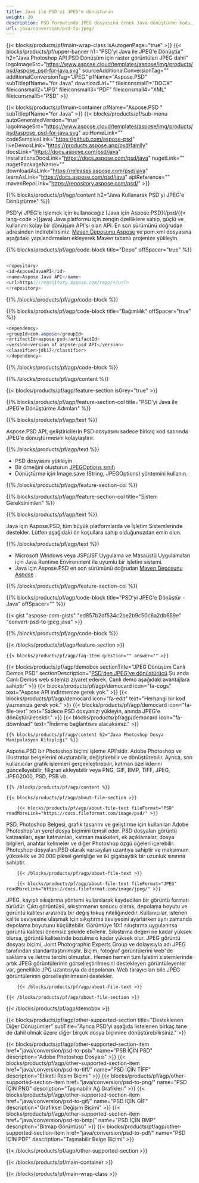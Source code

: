 ```yaml
---
title: Java ile PSD'yi JPEG'e dönüştürün
weight: 20
description: PSD formatında JPEG dosyasına örnek Java dönüştürme kodu. Herhangi bir Web veya Masaüstü Java tabanlı uygulamada PSD'yi JPEG'e dönüştürmek için bu örnek kodu kullanın.
url: java/conversion/psd-to-jpeg/
---
```


{{< blocks/products/pf/main-wrap-class isAutogenPage="true" >}}
{{< blocks/products/pf/upper-banner h1="PSD'yi Java ile JPEG'e Dönüştür" h2="Java Photoshop API PSD Dönüşüm için raster görüntüleri JPEG dahil" logoImageSrc="https://www.aspose.cloud/templates/aspose/img/products/psd/aspose_psd-for-java.svg" sourceAdditionalConversionTag="" additionalConversionTag="JPEG" pfName="Aspose.PSD" subTitlepfName="for Java" downloadUrl="" fileiconsmall1="DOCX" fileiconsmall2="JPG" fileiconsmall3="PDF" fileiconsmall4="XML" fileiconsmall5="PSD" >}}

{{< blocks/products/pf/main-container pfName="Aspose.PSD " subTitlepfName="for Java" >}}
{{< blocks/products/pf/sub-menu autoGeneratedVersion="true" logoImageSrc="https://www.aspose.cloud/templates/aspose/img/products/psd/aspose_psd-for-java.svg" apiHomeLink="" codeSamplesLink="https://github.com/aspose-psd" liveDemosLink="https://products.aspose.app/psd/family" docsLink="https://docs.aspose.com/psd/java" installationsDocsLink="https://docs.aspose.com/psd/java" nugetLink="" nugetPackageName="" downloadAsLink="https://releases.aspose.com/psd/java" learnAsLink="https://docs.aspose.com/psd/java" apiReference="" mavenRepoLink="https://repository.aspose.com/psd/" >}}

{{% blocks/products/pf/agp/content h2="Java Kullanarak PSD'yi JPEG'e Dönüştürme" %}}

 PSD'yi JPEG'e işlemek için kullanacağız
 [Java için Aspose.PSD](/psd/{{< lang-code >}}java) 
 Java platformu için zengin özelliklere sahip, güçlü ve kullanımı kolay bir dönüşüm API'si olan API. En son sürümünü doğrudan adresinden indirebilirsiniz.
 [Maven Deposunu Aspose](https://repository.aspose.com/psd/) 
 ve pom.xml dosyasına aşağıdaki yapılandırmaları ekleyerek Maven tabanlı projenize yükleyin.

{{% blocks/products/pf/agp/code-block title="Depo" offSpacer="true" %}}

```cs

<repository>
<id>AsposeJavaAPI</id>
<name>Aspose Java API</name>
<url>https://repository.aspose.com/repo/</url>
</repository>

```

{{% /blocks/products/pf/agp/code-block %}}

{{% blocks/products/pf/agp/code-block title="Bağımlılık" offSpacer="true" %}}

```cs
<dependency>
<groupId>com.aspose</groupId>
<artifactId>aspose-psd</artifactId>
<version>version of aspose-psd API</version>
<classifier>jdk17</classifier>
</dependency>

```

{{% /blocks/products/pf/agp/code-block %}}

{{% /blocks/products/pf/agp/content %}}

{{< blocks/products/pf/agp/feature-section isGrey="true" >}}

{{% blocks/products/pf/agp/feature-section-col title="PSD'yi Java ile JPEG'e Dönüştürme Adımları" %}}

{{% blocks/products/pf/agp/text %}}

 Aspose.PSD API, geliştiricilerin PSD dosyasını sadece birkaç kod satırında JPEG'e dönüştürmesini kolaylaştırır.

{{% /blocks/products/pf/agp/text %}}

- PSD dosyasını yükleyin
- Bir örneğini oluşturun [JPEGOptions sınıfı](https://apireference.aspose.com/psd/java/com.aspose.psd.imageoptions/JpegOptions)
- Dönüştürme için Image.save (String, JPEGOptions) yöntemini kullanın.

{{% /blocks/products/pf/agp/feature-section-col %}}

{{% blocks/products/pf/agp/feature-section-col title="Sistem Gereksinimleri" %}}

{{% blocks/products/pf/agp/text %}}

 Java için Aspose.PSD, tüm büyük platformlarda ve İşletim Sistemlerinde destekler. Lütfen aşağıdaki ön koşullara sahip olduğunuzdan emin olun.

{{% /blocks/products/pf/agp/text %}}

- Microsoft Windows veya JSP/JSF Uygulama ve Masaüstü Uygulamaları için Java Runtime Environment ile uyumlu bir işletim sistemi.
- Java için Aspose.PSD en son sürümünü doğrudan
 [Maven Deposunu Aspose](https://repository.aspose.com/psd/)  .

{{% /blocks/products/pf/agp/feature-section-col %}}

{{% blocks/products/pf/agp/code-block title="PSD'yi JPEG'e Dönüştür - Java" offSpacer="" %}}

{{< gist "aspose-com-gists" "ed857b2df534c2be2b9c50c6a2db659e" "convert-psd-to-jpeg.java" >}}

{{% /blocks/products/pf/agp/code-block %}}

{{< /blocks/products/pf/agp/feature-section >}}

    {{< blocks/products/pf/agp/faq-item question="" answer="" >}}
 

<!-- aboutfile Starts -->

{{< blocks/products/pf/agp/demobox sectionTitle="JPEG Dönüşüm Canlı Demos PSD" sectionDescription="[PSD'den JPEG'ye dönüştürücü](https://products.aspose.app/psd/conversion/psd-to-jpeg) Şu anda Canlı Demos web sitemizi ziyaret ederek. Canlı demo aşağıdaki avantajlara sahiptir" >}}
        {{< blocks/products/pf/agp/democard icon="fa-cogs" text="Aspose API indirmenize gerek yok." >}}
        {{< blocks/products/pf/agp/democard icon="fa-edit" text="Herhangi bir kod yazmanıza gerek yok." >}}
        {{< blocks/products/pf/agp/democard icon="fa-file-text" text="Sadece PSD dosyanızı yükleyin, anında JPEG'e dönüştürülecektir." >}}
        {{< blocks/products/pf/agp/democard icon="fa-download" text="İndirme bağlantısını alacaksınız." >}}

    {{% blocks/products/pf/agp/content h2="Java Photoshop Dosya Manipülasyon Kitaplığı" %}}

 Aspose.PSD bir Photoshop biçimi işleme API'sidir. Adobe Photoshop ve Illustrator belgelerini oluşturabilir, değiştirebilir ve dönüştürebilir. Ayrıca, son kullanıcılar grafik işlemleri gerçekleştirebilir, katman özelliklerini güncelleyebilir, filigran ekleyebilir veya PNG, GIF, BMP, TIFF, JPEG, JPEG2000, PSD, PSB vb. 



    {{% /blocks/products/pf/agp/content %}}

    {{< blocks/products/pf/agp/about-file-section >}}

        {{< blocks/products/pf/agp/about-file-text fileFormat="PSD" readMoreLink="https://docs.fileformat.com/image/psd/" >}}

PSD, Photoshop Belgesi, grafik tasarımı ve geliştirme için kullanılan Adobe Photoshop'un yerel dosya biçimini temsil eder. PSD dosyaları görüntü katmanları, ayar katmanları, katman maskeleri, ek açıklamalar, dosya bilgileri, anahtar kelimeler ve diğer Photoshop özgü öğeleri içerebilir. Photoshop dosyaları.PSD olarak varsayılan uzantıya sahiptir ve maksimum yükseklik ve 30.000 piksel genişliğe ve iki gigabaytlık bir uzunluk sınırına sahiptir.


        {{< /blocks/products/pf/agp/about-file-text >}}

        {{< blocks/products/pf/agp/about-file-text fileFormat="JPEG" readMoreLink="https://docs.fileformat.com/image/jpeg/" >}}

JPEG, kayıplı sıkıştırma yöntemi kullanılarak kaydedilen bir görüntü formatı türüdür. Çıktı görüntüsü, sıkıştırmanın sonucu olarak, depolama boyutu ve görüntü kalitesi arasında bir değiş tokuş niteliğindedir. Kullanıcılar, istenen kalite seviyesine ulaşmak için sıkıştırma seviyesini ayarlarken aynı zamanda depolama boyutunu küçültebilir. Görüntüye 10:1 sıkıştırma uygulanırsa görüntü kalitesi önemsiz şekilde etkilenir. Sıkıştırma değeri ne kadar yüksek olursa, görüntü kalitesinde bozulma o kadar yüksek olur. JPEG görüntü dosyası biçimi, Joint Photographic Experts Group ve dolayısıyla adı JPEG tarafından standartlaştırılmıştır. Biçim, fotoğraf görüntülerini web"de saklama ve iletme tercihi olmuştur.. Hemen hemen tüm İşletim sistemlerinde artık JPEG görüntülerinin görselleştirilmesini destekleyen görüntüleyenler var, genellikle JPG uzantısıyla da depolanan. Web tarayıcıları bile JPEG görüntülerinin görselleştirilmesini destekler.


        {{< /blocks/products/pf/agp/about-file-text >}}

    {{< /blocks/products/pf/agp/about-file-section >}}

{{< /blocks/products/pf/agp/demobox >}}

<!-- aboutfile Ends -->

{{< blocks/products/pf/agp/other-supported-section title="Desteklenen Diğer Dönüşümler" subTitle="Ayrıca PSD'yi aşağıda listelenen birkaç tane de dahil olmak üzere diğer birçok dosya biçimine dönüştürebilirsiniz." >}}

{{< blocks/products/pf/agp/other-supported-section-item href="java/conversion/psd-to-psb/" name="PSB İÇİN PSD" description="Adobe Photoshop Dosyası" >}}
{{< blocks/products/pf/agp/other-supported-section-item href="java/conversion/psd-to-tiff/" name="PSD İÇİN TİFF" description="Etiketli Resim Biçimi" >}}
{{< blocks/products/pf/agp/other-supported-section-item href="java/conversion/psd-to-png/" name="PSD İÇİN PNG" description="Taşınabilir Ağ Grafikleri" >}}
{{< blocks/products/pf/agp/other-supported-section-item href="java/conversion/psd-to-gif/" name="PSD İÇİN GİF" description="Grafiksel Değişim Biçimi" >}}
{{< blocks/products/pf/agp/other-supported-section-item href="java/conversion/psd-to-bmp/" name="PSD İÇİN BMP" description="Bitmap Görüntüsü" >}}
{{< blocks/products/pf/agp/other-supported-section-item href="java/conversion/psd-to-pdf/" name="PSD İÇİN PDF" description="Taşınabilir Belge Biçimi" >}}

{{< /blocks/products/pf/agp/other-supported-section >}}

{{< /blocks/products/pf/main-container >}}
    
{{< /blocks/products/pf/main-wrap-class >}}
